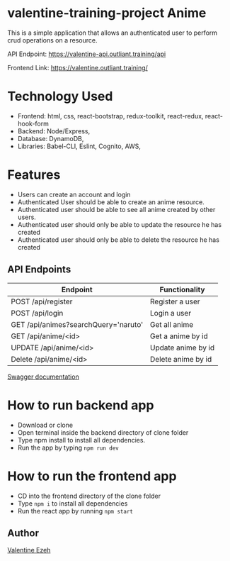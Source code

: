 # valentine-training-project Anime
This is a simple application that allows an authenticated user to perform crud operations on a resource.

API Endpoint: https://valentine-api.outliant.training/api

Frontend Link: https://valentine.outliant.training/

# Technology Used
- Frontend: html, css, react-bootstrap, redux-toolkit, react-redux, react-hook-form
- Backend: Node/Express,
- Database: DynamoDB,
- Libraries: Babel-CLI, Eslint, Cognito, AWS,

# Features
- Users can create an account and login
- Authenticated User should be able to create an anime resource.
- Authenticated user should be able to see all anime created by other users.
- Authenticated user should only be able to update the resource he has created
- Authenticated user should only be able to delete the resource he has created

## API Endpoints

| Endpoint                                      | Functionality
|-----------------------------------------------|-----------------------------|
| POST /api/register                            | Register a user             |
| POST /api/login                               | Login a user                |
| GET /api/animes?searchQuery='naruto'          | Get all anime               |
| GET /api/anime/\<id>                          | Get a anime by id           |
| UPDATE /api/anime/\<id>                       | Update anime by id          |
| Delete /api/anime/\<id>                       | Delete anime by id          |

[Swagger documentation](https://valentine-api.outliant.training/api-docs)

# How to run backend app
- Download or clone
- Open terminal inside the backend directory of clone folder
- Type npm install to install all dependencies.
- Run the app by typing `npm run dev`


# How to run the frontend app
- CD into the frontend directory of the clone folder
- Type `npm i` to install all dependencies
- Run the react app by running `npm start`

## Author
[Valentine Ezeh](https://github.com/outliant/valentine-training-project)

